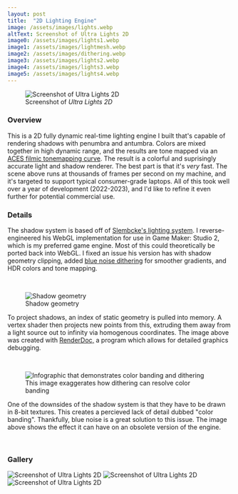 ```yaml
---
layout: post
title:  "2D Lighting Engine"
image: /assets/images/lights.webp
altText: Screenshot of Ultra Lights 2D
image0: /assets/images/lights1.webp
image1: /assets/images/lightmesh.webp
image2: /assets/images/dithering.webp
image3: /assets/images/lights2.webp
image4: /assets/images/lights3.webp
image5: /assets/images/lights4.webp
---
```


<figure><img src="{{ page.image0 | relative_url }}" alt="Screenshot of Ultra Lights 2D"><figcaption>Screenshot of <em>Ultra Lights 2D</em></figcaption></figure>

### Overview 

This is a 2D fully dynamic real-time lighting engine I built that's capable of rendering shadows with penumbra and antumbra. Colors are mixed together in high dynamic range, and the results are tone mapped via an [ACES filmic tonemapping curve](https://knarkowicz.wordpress.com/2016/01/06/aces-filmic-tone-mapping-curve/). The result is a colorful and suprisingly accurate light and shadow renderer. The best part is that it's *very* fast. The scene above runs at thousands of frames per second on my machine, and it's targeted to support typical consumer-grade laptops. All of this took well over a year of development (2022-2023), and I'd like to refine it even further for potential commercial use.

### Details

The shadow system is based off of [Slembcke's lighting system](https://slembcke.github.io/SuperFastSoftShadows). I reverse-engineered his WebGL implementation for use in Game Maker: Studio 2, which is my preferred game engine. Most of this could theoretically be ported back into WebGL. I fixed an issue his version has with shadow geometry clipping, added [blue noise dithering](https://momentsingraphics.de/BlueNoise.html) for smoother gradients, and HDR colors and tone mapping.

<br/>

<figure class="less-width"><img src="{{ page.image1 | relative_url }}" alt="Shadow geometry" loading="lazy"><figcaption>Shadow geometry</figcaption></figure>

To project shadows, an index of static geometry is pulled into memory. A vertex shader then projects new points from this, extruding them away from a light source out to infinity via homogenous coordinates. The image above was created with [RenderDoc,](https://renderdoc.org/) a program which allows for detailed graphics debugging.

<br/>

<figure class="less-width"><img src="{{ page.image2 | relative_url }}" alt="Infographic that demonstrates color banding and dithering" loading="lazy"><figcaption>This image exaggerates how dithering can resolve color banding</figcaption></figure>

One of the downsides of the shadow system is that they have to be drawn in 8-bit textures. This creates a percieved lack of detail dubbed "color banding". Thankfully, blue noise is a great solution to this issue. The image above shows the effect it can have on an obsolete version of the engine.

<br/>

### Gallery

<img src="{{ page.image3 | relative_url }}" alt="Screenshot of Ultra Lights 2D" loading="lazy">
<img src="{{ page.image4 | relative_url }}" alt="Screenshot of Ultra Lights 2D" loading="lazy">
<img src="{{ page.image5 | relative_url }}" alt="Screenshot of Ultra Lights 2D" loading="lazy">